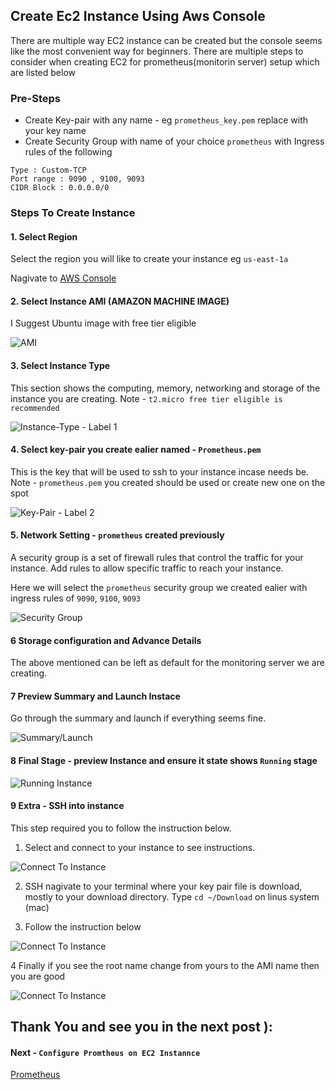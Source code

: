 ## Create Ec2 Instance Using Aws Console
There are multiple way EC2 instance can be created but the console seems like the most convenient way for beginners. There are multiple steps to consider when creating EC2 for prometheus(monitorin server) setup which are listed below


### Pre-Steps
* Create Key-pair with any name - eg `prometheus_key.pem` replace with your key name
* Create Security Group with name of your choice `prometheus` with Ingress rules of the following
```
Type : Custom-TCP
Port range : 9090 , 9100, 9093
CIDR Block : 0.0.0.0/0

```

### Steps To Create Instance
#### 1. Select Region 
Select the region you will like to create your instance eg `us-east-1a`

Nagivate to [AWS Console](https://us-east-1.console.aws.amazon.com/ec2/home?region=us-east-1#LaunchInstances:)

#### 2. Select Instance AMI (AMAZON MACHINE IMAGE)
I Suggest Ubuntu image with free tier eligible

![AMI](images/AMI-image.png)


#### 3. Select Instance Type 
This section shows the computing, memory, networking and storage of the instance you are creating.
Note - `t2.micro free tier eligible is recommended`

![Instance-Type - Label 1](images/instance_type.png)


#### 4. Select key-pair you create ealier named - `Prometheus.pem`
This is the key that will be used to ssh to your instance incase needs be.
Note - `prometheus.pem` you created should be used or create new one on the spot

![Key-Pair - Label 2](images/instance_type.png)


#### 5. Network Setting - `prometheus` created previously
A security group is a set of firewall rules that control the traffic for your instance. Add rules to allow specific traffic to reach your instance. 
 
Here we will select the `prometheus` security group we created ealier with ingress rules of `9090`, `9100`, `9093`

![Security Group](images/network_setting.png)


#### 6 Storage configuration and Advance Details
The above mentioned can be left as default for the monitoring server we are creating.


#### 7 Preview Summary and Launch Instace
Go through the summary and launch if everything seems fine.

![Summary/Launch](images/instance_summary.png)


#### 8 Final Stage - preview Instance and ensure it state shows `Running` stage
![Running Instance](images/Running_instance.png)

#### 9 Extra - SSH into instance
This step required you to follow the instruction below.
1. Select and connect to your instance to see instructions.

![Connect To Instance](images/ssh_instance_1.png)


2. SSH nagivate to your terminal where your key pair file is download, mostly to your download directory.
Type `cd ~/Download` on linus system (mac)

3. Follow the instruction below 

![Connect To Instance](images/ssh_instance_2.png)


4 Finally 
if you see the root name change from yours to the AMI name then you are good

![Connect To Instance](images/ssh_3.png)



## Thank You and see you in the next post ):
#### Next - ` Configure Promtheus on EC2 Instannce `
[Prometheus](../Prometheus_setUp/README.md) 